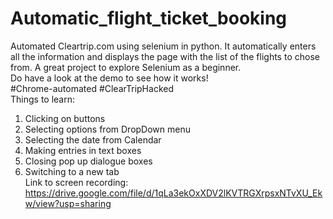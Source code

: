 # Automatic_flight_ticket_booking
Automated Cleartrip.com using selenium in python. It automatically enters all the information and displays the page with the list of the flights to chose from. A great project to explore Selenium as a beginner.<br />
Do have a look at the demo to see how it works! <br />
#Chrome-automated #ClearTripHacked <br />
Things to learn: <br />
1. Clicking on buttons <br />
2. Selecting options from DropDown menu<br />
3. Selecting the date from Calendar <br />
4. Making entries in text boxes <br />
5. Closing pop up dialogue boxes </br>
6. Switching to a new tab <br />
Link to screen recording: https://drive.google.com/file/d/1qLa3ekOxXDV2lKVTRGXrpsxNTvXU_Ekw/view?usp=sharing
